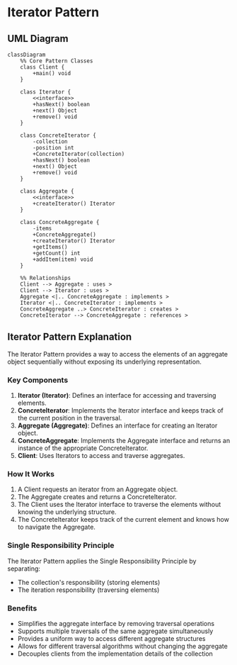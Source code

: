 # Iterator Pattern

## UML Diagram

```mermaid
classDiagram
    %% Core Pattern Classes
    class Client {
        +main() void
    }
    
    class Iterator {
        <<interface>>
        +hasNext() boolean
        +next() Object
        +remove() void
    }
    
    class ConcreteIterator {
        -collection
        -position int
        +ConcreteIterator(collection)
        +hasNext() boolean
        +next() Object
        +remove() void
    }
    
    class Aggregate {
        <<interface>>
        +createIterator() Iterator
    }
    
    class ConcreteAggregate {
        -items
        +ConcreteAggregate()
        +createIterator() Iterator
        +getItems()
        +getCount() int
        +addItem(item) void
    }
    
    %% Relationships
    Client --> Aggregate : uses >
    Client --> Iterator : uses >
    Aggregate <|.. ConcreteAggregate : implements >
    Iterator <|.. ConcreteIterator : implements >
    ConcreteAggregate ..> ConcreteIterator : creates >
    ConcreteIterator --> ConcreteAggregate : references >
```

## Iterator Pattern Explanation

The Iterator Pattern provides a way to access the elements of an aggregate object sequentially without exposing its underlying representation.

### Key Components

1. **Iterator (Iterator)**: Defines an interface for accessing and traversing elements.
2. **ConcreteIterator**: Implements the Iterator interface and keeps track of the current position in the traversal.
3. **Aggregate (Aggregate)**: Defines an interface for creating an Iterator object.
4. **ConcreteAggregate**: Implements the Aggregate interface and returns an instance of the appropriate ConcreteIterator.
5. **Client**: Uses Iterators to access and traverse aggregates.

### How It Works

1. A Client requests an iterator from an Aggregate object.
2. The Aggregate creates and returns a ConcreteIterator.
3. The Client uses the Iterator interface to traverse the elements without knowing the underlying structure.
4. The ConcreteIterator keeps track of the current element and knows how to navigate the Aggregate.

### Single Responsibility Principle

The Iterator Pattern applies the Single Responsibility Principle by separating:
- The collection's responsibility (storing elements)
- The iteration responsibility (traversing elements)

### Benefits

- Simplifies the aggregate interface by removing traversal operations
- Supports multiple traversals of the same aggregate simultaneously
- Provides a uniform way to access different aggregate structures
- Allows for different traversal algorithms without changing the aggregate
- Decouples clients from the implementation details of the collection
